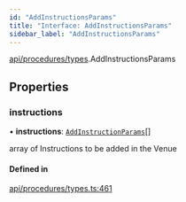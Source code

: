 ```yaml
---
id: "AddInstructionsParams"
title: "Interface: AddInstructionsParams"
sidebar_label: "AddInstructionsParams"
---
```


[api/procedures/types](../../../../../modules/API/Procedures/Types/Types.md).AddInstructionsParams

## Properties

### instructions

• **instructions**: [`AddInstructionParams`](../../../../../modules/API/Procedures/Types/Types.md#addinstructionparams)[]

array of Instructions to be added in the Venue

#### Defined in

[api/procedures/types.ts:461](https://github.com/PolymeshAssociation/polymesh-sdk/blob/31fdce23/src/api/procedures/types.ts#L461)
